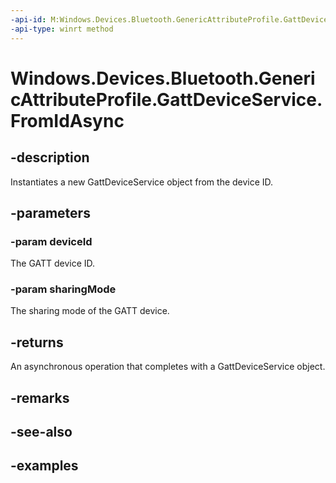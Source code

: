 ```yaml
---
-api-id: M:Windows.Devices.Bluetooth.GenericAttributeProfile.GattDeviceService.FromIdAsync(System.String,Windows.Devices.Bluetooth.GenericAttributeProfile.GattSharingMode)
-api-type: winrt method
---
```


<!-- Method syntax.
public IAsyncOperation<GattDeviceService> GattDeviceService.FromIdAsync(String deviceId, GattSharingMode sharingMode)
-->

# Windows.Devices.Bluetooth.GenericAttributeProfile.GattDeviceService.FromIdAsync

## -description
Instantiates a new GattDeviceService object from the device ID.

## -parameters

### -param deviceId
The GATT device ID.

### -param sharingMode
The sharing mode of the GATT device.

## -returns
An asynchronous operation that completes with a GattDeviceService object.

## -remarks

## -see-also

## -examples

